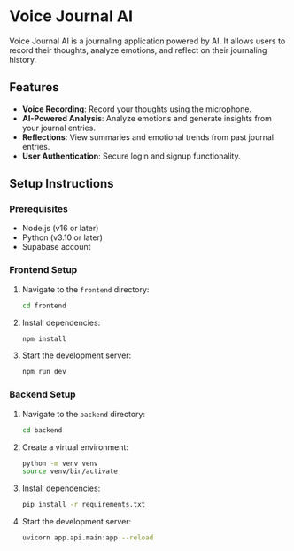 # Voice Journal AI

Voice Journal AI is a journaling application powered by AI. It allows users to record their thoughts, analyze emotions, and reflect on their journaling history.

## Features
- **Voice Recording**: Record your thoughts using the microphone.
- **AI-Powered Analysis**: Analyze emotions and generate insights from your journal entries.
- **Reflections**: View summaries and emotional trends from past journal entries.
- **User Authentication**: Secure login and signup functionality.

## Setup Instructions

### Prerequisites
- Node.js (v16 or later)
- Python (v3.10 or later)
- Supabase account

### Frontend Setup
1. Navigate to the `frontend` directory:
   ```bash
   cd frontend
2. Install dependencies:
   ```bash
   npm install
3. Start the development server:
   ```bash
   npm run dev
### Backend Setup
1. Navigate to the `backend` directory:
   ```bash
   cd backend
2. Create a virtual environment:
   ```bash
   python -m venv venv
   source venv/bin/activate
3. Install dependencies:
   ```bash
   pip install -r requirements.txt
4. Start the development server:
   ```bash
   uvicorn app.api.main:app --reload
   